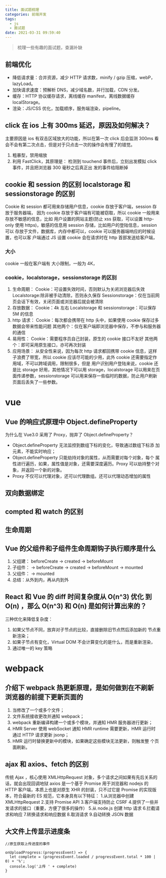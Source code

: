 ```yaml
---
title: 面试题梳理
categories: 前端开发
tags:
  - js
  - 面试题
date: 2021-03-31 09:59:40
---
```


> 梳理一些有趣的面试题，查漏补缺

## 前端优化

- 降低请求量：合并资源，减少 HTTP 请求数，minify / gzip 压缩，webP，lazyLoad。
- 加快请求速度：预解析 DNS，减少域名数，并行加载，CDN 分发。
- 缓存：HTTP 协议缓存请求，离线缓存 manifest，离线数据缓存 localStorage。
- 渲染：JS/CSS 优化，加载顺序，服务端渲染，pipeline。

## click 在 ios 上有 300ms 延迟，原因及如何解决？

主要原因是 ios 有双击区域放大的功能，所以在第一次 click 后会监测 300ms 看会不会有第二次点击，但是对于只点击一次的操作会有慢了的错觉。

1. 粗暴型，禁用缩放 <meta name="viewport" content="width=device-width, user-scalable=no">
2. 利用 FastClick，其原理是： 检测到 touchend 事件后，立刻出发模拟 click 事件，并且把浏览器 300 毫秒之后真正出 发的事件给阻断掉

## cookie 和 session 的区别 localstorage 和 sessionstorage 的区别

Cookie 和 session 都可用来存储用户信息，cookie 存放于客户端，session 存放于服务器端， 因为 cookie 存放于客户端有可能被窃取，所以 cookie 一般用来存放不敏感的信息，比如 用户设置的网站主题(防止 xss 获取，可以设置 http-only 使用 https)，敏感的信息用 session 存储，比如用户的登陆信息，session 可以 存放于文件，数据库，内存中都可以，cookie 可以服务器端响应的时候设置，也可以客 户端通过 JS 设置
cookie 会在请求时在 http 首部发送给客户端，

### 大小

cookie 一般在客户端有 大小限制，一般为 4K，

### cookie，localstorage，sessionstorage 的区别

1. 生命周期： Cookie：可设置失效时间，否则默认为关闭浏览器后失效 Localstorage:除非被手动清除，否则永久保存 Sessionstorage：仅在当前网页会话下有效，关闭页面或浏览器后就会被清除
2. 存放数据： Cookie：4k 左右 Localstorage 和 sessionstorage：可以保存 5M 的信息
3. http 请求： Cookie：每次都会携带在 http 头中，如果使用 cookie 保存过多数据会带来性能问题 其他两个：仅在客户端即浏览器中保存，不参与和服务器的通信
4. 易用性： Cookie：需要程序员自己封装，原生的 cookie 接口不友好 其他两个：即可采用原生接口，亦可再次封装
5. 应用场景： 从安全性来说，因为每次 http 请求都回携带 cookie 信息，这样子浪费了带宽，所以 cookie 应该尽可能的少用，此外 cookie 还需要指定作用域，不可以跨域调用，限制很多，但是 用户识别用户登陆来说，cookie 还是比 storage 好用，其他情况下可以用 storage，localstorage 可以用来在页面传递参数，sessionstorage 可以用来保存一些临时的数据，防止用户刷新 页面后丢失了一些参数。

# vue

## Vue 的响应式原理中 Object.defineProperty

为什么在 Vue3.0 采用了 Proxy，抛弃了 Object.defineProperty？

- Object.defineProperty 无法监控到数组下标的变化，导致通过数组下标添 加元素，不能实时响应；
- Object.defineProperty 只能劫持对象的属性，从而需要对每个对象，每个 属性进行遍历，如果，属性值是对象，还需要深度遍历。Proxy 可以劫持整个对 象，并返回一个新的对象。
- Proxy 不仅可以代理对象，还可以代理数组。还可以代理动态增加的属性

## 双向数据绑定

## compted 和 watch 的区别

## 生命周期

## Vue 的父组件和子组件生命周期钩子执行顺序是什么

1. 父组建： beforeCreate -> created -> beforeMount
2. 子组件： -> beforeCreate -> created -> beforeMount -> mounted
3. 父组件： -> mounted
4. 总结：从外到内，再从内到外

## React 和 Vue 的 diff 时间复杂度从 O(n^3) 优化 到 O(n) ，那么 O(n^3) 和 O(n) 是如何计算出来的？

三种优化来降低复杂度：

1. 如果父节点不同，放弃对子节点的比较，直接删除旧节点然后添加新的 节点重新渲染；
2. 如果子节点有变化，Virtual DOM 不会计算变化的是什么，而是重新渲染，
3. 通过唯一的 key 策略

# webpack

## 介绍下 webpack 热更新原理，是如何做到在不刷新 浏览器的前提下更新页面的

1. 当修改了一个或多个文件；
2. 文件系统接收更改并通知 webpack；
3. webpack 重新编译构建一个或多个模块，并通知 HMR 服务器进行更新；
4. HMR Server 使用 webSocket 通知 HMR runtime 需要更新，HMR 运行时 通过 HTTP 请求更新 jsonp；
5. HMR 运行时替换更新中的模块，如果确定这些模块无法更新，则触发整 个页面刷新。

## ajax 和 axios、fetch 的区别

传统 Ajax ，核心使用 XMLHttpRequest 对象，多个请求之间如果有先后关系的话，就会出现回调地狱
axios 是一个基于 Promise 用于浏览器和 nodejs 的 HTTP 客户端，本质上也是对原生 XHR 的封装，只不过它是 Promise 的实现版本，符合最新的 ES 规范，它本身具有以下特征： 1.从浏览器中创建 XMLHttpRequest 2.支持 Promise API 3.客户端支持防止 CSRF 4.提供了一些并发请求的接口（重要，方便了很多的操作） 5.从 node.js 创建 http 请求 6.拦截请求和响应 7.转换请求和响应数据 8.取消请求 9.自动转换 JSON 数据

## 大文件上传显示进度条

```
//原生获取上传进度的事件

onUploadProgress:(progressEvent) => {
  let complete = (progressEvent.loaded / progressEvent.total * 100 | 0) + '%';
  console.log('上传 ' + complete)
}

```

